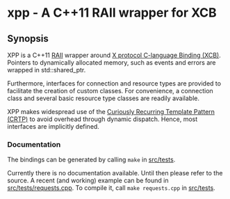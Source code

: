 # xpp - A C++11 RAII wrapper for XCB

## Synopsis

XPP is a C++11
[RAII](https://en.wikipedia.org/wiki/Resource_Acquisition_Is_Initialization)
wrapper around [X protocol C-language Binding
(XCB)](http://xcb.freedesktop.org). Pointers to dynamically allocated memory,
such as events and errors are wrapped in std::shared_ptr.

Furthermore, interfaces for connection and resource types are provided to
facilitate the creation of custom classes. For convenience, a connection class
and several basic resource type classes are readily available.

XPP makes widespread use of the
[Curiously Recurring Template Pattern (CRTP)](https://en.wikibooks.org/wiki/More_C++_Idioms/Curiously_Recurring_Template_Pattern)
to avoid overhead through dynamic dispatch. Hence, most interfaces are
implicitly defined.

### Documentation

The bindings can be generated by calling `make` in [src/tests](src/tests).

Currently there is no documentation available. Until then please refer to the
source. A recent (and working) example can be found in
[src/tests/requests.cpp](src/tests/requests.cpp).
To compile it, call `make requests.cpp` in [src/tests](src/tests).
